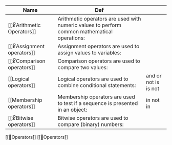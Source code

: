 
| Name                      | Def                                                                                          | |
|---------------------------|----------------------------------------------------------------------------------------------|----|
|  [[☧Arithmetic Operators]] | Arithmetic operators are used with numeric values to perform common mathematical operations: |
| [[☧Assignment operators]]  | Assignment operators are used to assign values to variables:                                 | |
| [[☧Comparison operators]]  | Comparison operators are used to compare two values:                                         | |
| [[Logical operators]]     | Logical operators are used to combine conditional statements:                                |and or not is is not |
| [[Membership operators]]  | Membership operators are used to test if a sequence is presented in an object:               |in not in |
| [[☧Bitwise operators]]     | Bitwise operators are used to compare (binary) numbers:                                      | |


[[📜Operators]]
[[🐍Operators]]